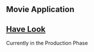 ## Movie Application

## <a href="https://movie-application-swa.netlify.app/">Have Look</a>

Currently in the Production Phase

